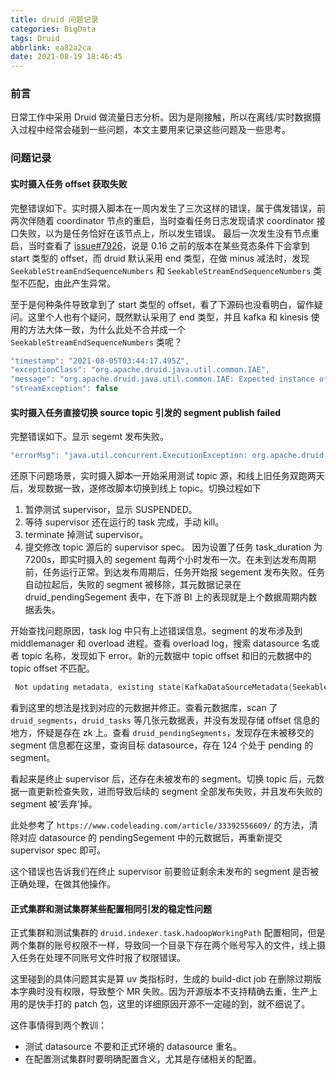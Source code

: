 ```yaml
---
title: druid 问题记录
categories: BigData
tags: Druid
abbrlink: ea82a2ca
date: 2021-08-19 18:46:45
---
```


### 前言
日常工作中采用 Druid 做流量日志分析。因为是刚接触，所以在离线/实时数据摄入过程中经常会碰到一些问题，本文主要用来记录这些问题及一些思考。
<!--more-->

### 问题记录

#### 实时摄入任务 offset 获取失败
完整错误如下。实时摄入脚本在一周内发生了三次这样的错误，属于偶发错误，前两次伴随着 coordinator 节点的重启，当时查看任务日志发现请求 coordinator 接口失败，以为是任务恰好在该节点上，所以发生错误。
最后一次发生没有节点重启，当时查看了 [issue#7926](https://github.com/apache/druid/issues/7926)，说是 0.16 之前的版本在某些竞态条件下会拿到 start 类型的 offset，而 druid 默认采用 end 类型，在做 minus 减法时，发现 `SeekableStreamEndSequenceNumbers` 和 `SeekableStreamEndSequenceNumbers` 类型不匹配，由此产生异常。

至于是何种条件导致拿到了  start 类型的 offset，看了下源码也没看明白，留作疑问。这里个人也有个疑问，既然默认采用了 end 类型，并且 kafka 和 kinesis 使用的方法大体一致，为什么此处不合并成一个 `SeekableStreamEndSequenceNumbers` 类呢？

```java
"timestamp": "2021-08-05T03:44:17.495Z",
"exceptionClass": "org.apache.druid.java.util.common.IAE",
"message": "org.apache.druid.java.util.common.IAE: Expected instance of org.apache.druid.indexing.seekablestream.SeekableStreamEndSequenceNumbers, got org.apache.druid.indexing.seekablestream.SeekableStreamStartSequenceNumbers\n\tat org.apache.druid.indexing.seekablestream.SeekableStreamEndSequenceNumbers.minus(SeekableStreamEndSequenceNumbers.java:159)\n\tat org.apache.druid.indexing.seekablestream.SeekableStreamDataSourceMetadata.minus(SeekableStreamDataSourceMetadata.java:95)\n\tat org.apache.druid.indexing.seekablestream.supervisor.SeekableStreamSupervisor.resetInternal(SeekableStreamSupervisor.java:1210)\n\tat org.apache.druid.indexing.seekablestream.supervisor.SeekableStreamSupervisor.getOffsetFromStorageForPartition(SeekableStreamSupervisor.java:2517)\n\tat org.apache.druid.indexing.seekablestream.supervisor.SeekableStreamSupervisor.generateStartingSequencesForPartitionGroup(SeekableStreamSupervisor.java:2494)\n\tat org.apache.druid.indexing.seekablestream.supervisor.SeekableStreamSupervisor.createNewTasks(SeekableStreamSupervisor.java:2392)\n\tat org.apache.druid.indexing.seekablestream.supervisor.SeekableStreamSupervisor.runInternal(SeekableStreamSupervisor.java:1068)\n\tat org.apache.druid.indexing.seekablestream.supervisor.SeekableStreamSupervisor$RunNotice.handle(SeekableStreamSupervisor.java:292)\n\tat org.apache.druid.indexing.seekablestream.supervisor.SeekableStreamSupervisor.lambda$tryInit$3(SeekableStreamSupervisor.java:751)\n\tat java.util.concurrent.Executors$RunnableAdapter.call(Executors.java:511)\n\tat java.util.concurrent.FutureTask.run(FutureTask.java:266)\n\tat java.util.concurrent.ThreadPoolExecutor.runWorker(ThreadPoolExecutor.java:1149)\n\tat java.util.concurrent.ThreadPoolExecutor$Worker.run(ThreadPoolExecutor.java:624)\n\tat java.lang.Thread.run(Thread.java:748)\n",
"streamException": false

```

#### 实时摄入任务直接切换 source topic 引发的 segment publish failed
完整错误如下。显示 segemt 发布失败。

```java 
"errorMsg": "java.util.concurrent.ExecutionException: org.apache.druid.java.util.common.ISE: Failed to publish segments because of [java.lang.RuntimeException: Aborting transaction!].\n\tat com.google.common.util.concurrent.AbstractFuture$Sync.getValue(AbstractFuture.java:299)\n\tat com.google.common.util.concurrent.AbstractFuture$Sync.get(AbstractFuture.java:286)\n\tat com.google.common.util.concurrent.AbstractFuture.get(AbstractFuture.java:116)\n\tat org.apache.druid.indexing.seekablestream.SeekableStreamIndexTaskRunner.runInternal(SeekableStreamIndexTaskRunner.java:767)\n\tat org.apache.druid.indexing.seekablestream.SeekableStreamIndexTaskRunner.run(SeekableStreamIndexTaskRunner.java:235)\n\tat org.apache.druid.indexing.seekablestream.SeekableStreamIndexTask.run(SeekableStreamIndexTask.java:168)\n\tat org.apache.druid.indexing.overlord.SingleTaskBackgroundRunner$SingleTaskBackgroundRunnerCallable.call(SingleTaskBackgroundRunner.java:413)\n\tat org.apache.druid.indexing.overlord.SingleTaskBackgroundRunner$SingleTaskBackgroundRunnerCallable.call(SingleTaskBackgroundRunner.java:385)\n\tat java.util.concurrent.FutureTask.run(FutureTask.java:266)\n\tat java.util.concurrent.ThreadPoolExecutor.runWorker(ThreadPoolExecutor.java:1149)\n\tat java.util.concurrent.ThreadPoolExecutor$Worker.run(ThreadPoolExecutor.java:624)\n\tat java.lang.Thread.run(Thread.java:748)\nCaused by: org.apache.druid.java.util.common.ISE: Failed to publish segments because of [java.lang.RuntimeException: Aborting transaction!].\n\tat org.apache.druid.segment.realtime.appenderator.BaseAppenderatorDriver.lambda$publishInBackground$8(BaseAppenderatorDriver.java:602)\n\t... 4 more\n"
```
还原下问题场景，实时摄入脚本一开始采用测试 topic 源，和线上旧任务双跑两天后，发现数据一致，遂修改脚本切换到线上 topic。切换过程如下
1. 暂停测试 supervisor，显示 SUSPENDED。
2. 等待 supervisor 还在运行的 task 完成，手动 kill。
3. terminate 掉测试 supervisor。
4. 提交修改 topic 源后的 supervisor spec。
因为设置了任务 task_duration 为 7200s，即实时摄入的 segement 每两个小时发布一次。在未到达发布周期前，任务运行正常。到达发布周期后，任务开始报 segement 发布失败。任务自动拉起后，失败的 segment 被移除，其元数据记录在 druid_pendingSegement 表中，在下游 BI 上的表现就是上个数据周期内数据丢失。

开始查找问题原因，task log 中只有上述错误信息。segment 的发布涉及到 middlemanager 和 overload 进程。查看 overload log，搜索 datasource 名或者 topic 名称，发现如下 error。新的元数据中 topic offset 和旧的元数据中的 topic offset 不匹配。

```java
 Not updating metadata, existing state[KafkaDataSourceMetadata{SeekableStreamStartSequenceNumbers=SeekableStreamEndSequenceNumbers{stream='${test_topic}', partitionSequenceNumberMap={0=38254782, 1=38220215, 2=38217021, 3=38232724, 4=38230157, 5=38219118}}}] in metadata store doesn't match to the new start state[KafkaDataSourceMetadata{SeekableStreamStartSequenceNumbers=SeekableStreamStartSequenceNumbers{stream='${product_topci}', partitionSequenceNumberMap={1=38220215,2=38217021}, exclusivePartitions=[]}}].
```
看到这里的想法是找到对应的元数据并修正。查看元数据库，scan 了 `druid_segments`，`druid_tasks` 等几张元数据表，并没有发现存储 offset 信息的地方，怀疑是存在 zk 上。查看 `druid_pendingSegments`，发现存在未被移交的 segment 信息都在这里，查询目标 datasource，存在 124 个处于 pending 的 segment。

看起来是终止 supervisor 后，还存在未被发布的 segment。切换 topic 后，元数据一直更新检查失败，进而导致后续的 segment 全部发布失败，并且发布失败的 segment 被‘丢弃’掉。

此处参考了 `https://www.codeleading.com/article/33392556609/` 的方法，清除对应 datasource 的 pendingSegement 中的元数据后，再重新提交 supervisor spec 即可。

这个错误也告诉我们在终止 supervisor 前要验证剩余未发布的 segment 是否被正确处理，在做其他操作。

#### 正式集群和测试集群某些配置相同引发的稳定性问题

正式集群和测试集群的 `druid.indexer.task.hadoopWorkingPath` 配置相同，但是两个集群的账号权限不一样，导致同一个目录下存在两个账号写入的文件，线上摄入任务在处理不同账号文件时报了权限错误。

这里碰到的具体问题其实是算 uv 类指标时，生成的 build-dict job 在删除过期版本字典时没有权限，导致整个 MR 失败。因为开源版本不支持精确去重，生产上用的是快手打的 patch 包，这里的详细原因开源不一定碰的到，就不细说了。

这件事情得到两个教训：
- 测试 datasource 不要和正式环境的 datasource 重名。
- 在配置测试集群时要明确配置含义，尤其是存储相关的配置。








